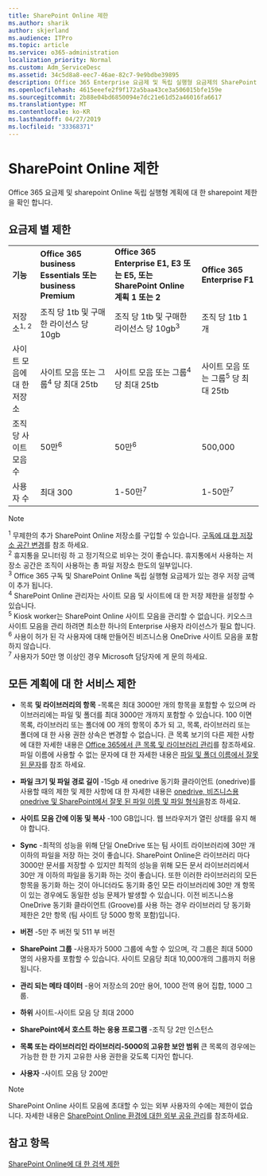 ```yaml
---
title: SharePoint Online 제한
ms.author: sharik
author: skjerland
ms.audience: ITPro
ms.topic: article
ms.service: o365-administration
localization_priority: Normal
ms.custom: Adm_ServiceDesc
ms.assetid: 34c5d8a8-eec7-46ae-82c7-9e9bdbe39895
description: Office 365 Enterprise 요금제 및 독립 실행형 요금제의 SharePoint Online 제한 사항에 대해 알아봅니다.
ms.openlocfilehash: 4615eeefe2f9f172a5baa43ce3a506015bfe159e
ms.sourcegitcommit: 2b88e04bd6850094e7dc21e61d52a46016fa6617
ms.translationtype: MT
ms.contentlocale: ko-KR
ms.lasthandoff: 04/27/2019
ms.locfileid: "33368371"
---
```

# <a name="sharepoint-online-limits"></a>SharePoint Online 제한

Office 365 요금제 및 sharepoint Online 독립 실행형 계획에 대 한 sharepoint 제한을 확인 합니다.
  
## <a name="limits-by-plan"></a>요금제 별 제한

|||||
|:-----|:-----|:-----|:-----|
|**기능** <br/> |**Office 365 business Essentials 또는 business Premium** <br/> |**Office 365 Enterprise E1, E3 또는 E5, 또는 SharePoint Online 계획 1 또는 2** <br/> | **Office 365 Enterprise F1** <br/> |
|저장소<sup>1, 2</sup> <br/> |조직 당 1tb 및 구매한 라이선스 당 10gb  <br/> |조직 당 1tb 및 구매한 라이선스 당 10gb<sup>3</sup> <br/> |조직 당 1tb 1 <sup></sup> 개 <br/> |
|사이트 모음에 대 한 저장소  <br/> |사이트 모음 또는 그룹<sup>4</sup> 당 최대 25tb <br/> |사이트 모음 또는 그룹<sup>4</sup> 당 최대 25tb <br/> |사이트 모음 또는 그룹<sup>5</sup> 당 최대 25tb <br/> |
|조직 당 사이트 모음 수  <br/> |50만<sup>6</sup> <br/> |50만<sup>6</sup> <br/> |500,000<br/> |
|사용자 수  <br/> |최대 300  <br/> |1-50만<sup>7</sup> <br/> |1-50만<sup>7</sup> <br/> |
   
> [!NOTE]
> <sup>1</sup> 무제한의 추가 SharePoint Online 저장소를 구입할 수 있습니다. [구독에 대 한 저장소 공간 변경](https://support.office.com/article/96EA3533-DE64-4B01-839A-C560875A662C)를 참조 하세요. 
<br/><sup>2</sup> 휴지통을 모니터링 하 고 정기적으로 비우는 것이 좋습니다. 휴지통에서 사용하는 저장소 공간은 조직이 사용하는 총 파일 저장소 한도의 일부입니다. 
<br/> <sup>3</sup> Office 365 구독 및 SharePoint Online 독립 실행형 요금제가 있는 경우 저장 금액이 추가 됩니다. 
<br/><sup>4</sup> SharePoint Online 관리자는 사이트 모음 및 사이트에 대 한 저장 제한을 설정할 수 있습니다.
<br/> <sup>5</sup> Kiosk worker는 SharePoint Online 사이트 모음을 관리할 수 없습니다. 키오스크 사이트 모음을 관리 하려면 최소한 하나의 Enterprise 사용자 라이선스가 필요 합니다. 
<br/> <sup>6</sup> 사용이 허가 된 각 사용자에 대해 만들어진 비즈니스용 OneDrive 사이트 모음을 포함 하지 않습니다. 
<br/><sup>7</sup> 사용자가 50만 명 이상인 경우 Microsoft 담당자에 게 문의 하세요. 
  

  
## <a name="service-limits-for-all-plans"></a>모든 계획에 대 한 서비스 제한

- 목록 **및 라이브러리의 항목** -목록은 최대 3000만 개의 항목을 포함할 수 있으며 라이브러리에는 파일 및 폴더를 최대 3000만 개까지 포함할 수 있습니다. 100 이면 목록, 라이브러리 또는 폴더에 00 개의 항목이 추가 되 고, 목록, 라이브러리 또는 폴더에 대 한 사용 권한 상속은 변경할 수 없습니다. 큰 목록 보기의 다른 제한 사항에 대한 자세한 내용은 [Office 365에서 큰 목록 및 라이브러리 관리](https://support.office.com/article/b4038448-ec0e-49b7-b853-679d3d8fb784)를 참조하세요. 파일 이름에 사용할 수 없는 문자에 대 한 자세한 내용은 [파일 및 폴더 이름에서 잘못 된 문자](https://support.office.com/article/64883a5d-228e-48f5-b3d2-eb39e07630fa)를 참조 하세요.

- **파일 크기 및 파일 경로 길이** -15gb 새 onedrive 동기화 클라이언트 (onedrive)를 사용할 때의 제한 및 제한 사항에 대 한 자세한 내용은 [onedrive, 비즈니스용 onedrive 및 SharePoint에서 잘못 된 파일 이름 및 파일 형식을](https://support.office.com/article/64883a5d-228e-48f5-b3d2-eb39e07630fa)참조 하세요.

- **사이트 모음 간에 이동 및 복사** -100 GB입니다. 웹 브라우저가 열린 상태를 유지 해야 합니다.

- **Sync** -최적의 성능을 위해 단일 OneDrive 또는 팀 사이트 라이브러리에 30만 개 이하의 파일을 저장 하는 것이 좋습니다. SharePoint Online은 라이브러리 마다 3000만 문서를 저장할 수 있지만 최적의 성능을 위해 모든 문서 라이브러리에서 30만 개 이하의 파일을 동기화 하는 것이 좋습니다. 또한 이러한 라이브러리의 모든 항목을 동기화 하는 것이 아니더라도 동기화 중인 모든 라이브러리에 30만 개 항목이 있는 경우에도 동일한 성능 문제가 발생할 수 있습니다. 이전 비즈니스용 OneDrive 동기화 클라이언트 (Groove)를 사용 하는 경우 라이브러리 당 동기화 제한은 2만 항목 (팀 사이트 당 5000 항목 포함)입니다.

- **버전** -5만 주 버전 및 511 부 버전

- **SharePoint 그룹** -사용자가 5000 그룹에 속할 수 있으며, 각 그룹은 최대 5000 명의 사용자를 포함할 수 있습니다. 사이트 모음당 최대 10,000개의 그룹까지 허용됩니다.

- **관리 되는 메타 데이터** -용어 저장소의 20만 용어, 1000 전역 용어 집합, 1000 그룹.

- **하위** 사이트-사이트 모음 당 최대 2000

- **SharePoint에서 호스트 하는 응용 프로그램** -조직 당 2만 인스턴스

- **목록 또는 라이브러리인 라이브러리-5000의 고유한 보안 범위** 큰 목록의 경우에는 가능한 한 한 가지 고유한 사용 권한을 갖도록 디자인 합니다.

- **사용자** -사이트 모음 당 200만

> [!NOTE]
> SharePoint Online 사이트 모음에 초대할 수 있는 외부 사용자의 수에는 제한이 없습니다. 자세한 내용은 [SharePoint Online 환경에 대한 외부 공유 관리](/sharepoint/external-sharing-overview)를 참조하세요.

## <a name="see-also"></a>참고 항목

[SharePoint Online에 대 한 검색 제한](/sharepoint/search-limits)
